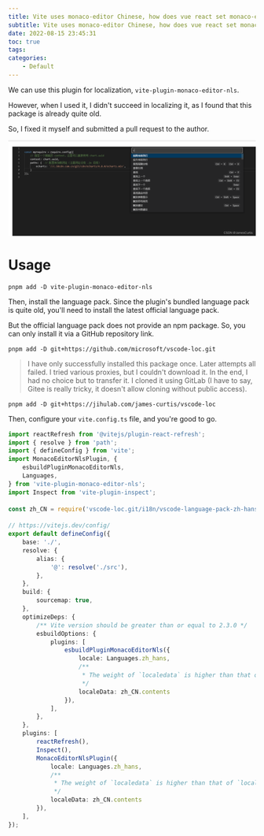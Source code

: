 ```yaml
---
title: Vite uses monaco-editor Chinese, how does vue react set monaco-editor Chinese
subtitle: Vite uses monaco-editor Chinese, how does vue react set monaco-editor Chinese
date: 2022-08-15 23:45:31
toc: true
tags: 
categories: 
    - Default
---
```


We can use this plugin for localization, `vite-plugin-monaco-editor-nls`.

However, when I used it, I didn't succeed in localizing it, as I found that this package is already quite old.

So, I fixed it myself and submitted a pull request to the author.

![16936513475351693651346745.png](https://raw.githubusercontent.com/james-curtis/james-curtis.github.io/main/static/images/16936513475351693651346745.png)

# Usage

```
pnpm add -D vite-plugin-monaco-editor-nls
```

Then, install the language pack. Since the plugin's bundled language pack is quite old, you'll need to install the latest official language pack.

But the official language pack does not provide an npm package. So, you can only install it via a GitHub repository link.

```
pnpm add -D git+https://github.com/microsoft/vscode-loc.git
```

> I have only successfully installed this package once. Later attempts all failed. I tried various proxies, but I couldn't download it. In the end, I had no choice but to transfer it. I cloned it using GitLab (I have to say, Gitee is really tricky, it doesn't allow cloning without public access).

```
pnpm add -D git+https://jihulab.com/james-curtis/vscode-loc
```

Then, configure your `vite.config.ts` file, and you're good to go.

```typescript
import reactRefresh from '@vitejs/plugin-react-refresh';
import { resolve } from 'path';
import { defineConfig } from 'vite';
import MonacoEditorNlsPlugin, {
    esbuildPluginMonacoEditorNls,
    Languages,
} from 'vite-plugin-monaco-editor-nls';
import Inspect from 'vite-plugin-inspect';

const zh_CN = require('vscode-loc.git/i18n/vscode-language-pack-zh-hans/translations/main.i18n.json')

// https://vitejs.dev/config/
export default defineConfig({
    base: './',
    resolve: {
        alias: {
            '@': resolve('./src'),
        },
    },
    build: {
        sourcemap: true,
    },
    optimizeDeps: {
        /** Vite version should be greater than or equal to 2.3.0 */
        esbuildOptions: {
            plugins: [
                esbuildPluginMonacoEditorNls({
                    locale: Languages.zh_hans,
                    /**
                     * The weight of `localedata` is higher than that of `locale`
                     */
                    localeData: zh_CN.contents
                }),
            ],
        },
    },
    plugins: [
        reactRefresh(),
        Inspect(),
        MonacoEditorNlsPlugin({
            locale: Languages.zh_hans,
            /**
             * The weight of `localedata` is higher than that of `locale`
             */
            localeData: zh_CN.contents
        }),
    ],
});
```
